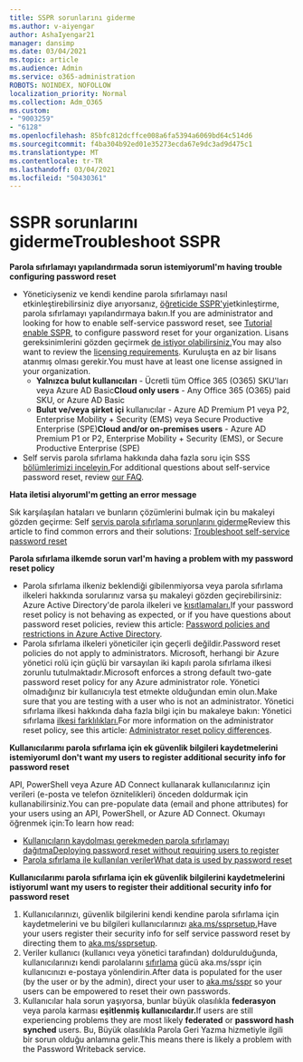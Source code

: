```yaml
---
title: SSPR sorunlarını giderme
ms.author: v-aiyengar
author: AshaIyengar21
manager: dansimp
ms.date: 03/04/2021
ms.topic: article
ms.audience: Admin
ms.service: o365-administration
ROBOTS: NOINDEX, NOFOLLOW
localization_priority: Normal
ms.collection: Adm_O365
ms.custom:
- "9003259"
- "6128"
ms.openlocfilehash: 85bfc812dcffce008a6fa5394a6069bd64c514d6
ms.sourcegitcommit: f4ba304b92ed01e35273ecda67e9dc3ad9d475c1
ms.translationtype: MT
ms.contentlocale: tr-TR
ms.lasthandoff: 03/04/2021
ms.locfileid: "50430361"
---
```

# <a name="troubleshoot-sspr"></a><span data-ttu-id="27669-102">SSPR sorunlarını giderme</span><span class="sxs-lookup"><span data-stu-id="27669-102">Troubleshoot SSPR</span></span>

<span data-ttu-id="27669-103">**Parola sıfırlamayı yapılandırmada sorun istemiyorum**</span><span class="sxs-lookup"><span data-stu-id="27669-103">**I'm having trouble configuring password reset**</span></span>

- <span data-ttu-id="27669-104">Yöneticiyseniz ve kendi kendine parola sıfırlamayı nasıl etkinleştirebilirsiniz diye arıyorsanız, [öğreticide SSPR'yi](https://docs.microsoft.com/azure/active-directory/authentication/tutorial-enable-sspr)etkinleştirme, parola sıfırlamayı yapılandırmaya bakın.</span><span class="sxs-lookup"><span data-stu-id="27669-104">If you are administrator and looking for how to enable self-service password reset, see [Tutorial enable SSPR](https://docs.microsoft.com/azure/active-directory/authentication/tutorial-enable-sspr), to configure password reset for your organization.</span></span> <span data-ttu-id="27669-105">Lisans gereksinimlerini gözden geçirmek [de istiyor olabilirsiniz.](https://docs.microsoft.com/azure/active-directory/authentication/concept-sspr-licensing?WT.mc_id=Portal-Microsoft_Azure_Support)</span><span class="sxs-lookup"><span data-stu-id="27669-105">You may also want to review the [licensing requirements](https://docs.microsoft.com/azure/active-directory/authentication/concept-sspr-licensing?WT.mc_id=Portal-Microsoft_Azure_Support).</span></span> <span data-ttu-id="27669-106">Kuruluşta en az bir lisans atanmış olması gerekir.</span><span class="sxs-lookup"><span data-stu-id="27669-106">You must have at least one license assigned in your organization.</span></span>
    - <span data-ttu-id="27669-107">**Yalnızca bulut kullanıcıları** - Ücretli tüm Office 365 (O365) SKU'ları veya Azure AD Basic</span><span class="sxs-lookup"><span data-stu-id="27669-107">**Cloud only users** - Any Office 365 (O365) paid SKU, or Azure AD Basic</span></span>
    - <span data-ttu-id="27669-108">**Bulut ve/veya şirket içi** kullanıcılar - Azure AD Premium P1 veya P2, Enterprise Mobility + Security (EMS) veya Secure Productive Enterprise (SPE)</span><span class="sxs-lookup"><span data-stu-id="27669-108">**Cloud and/or on-premises users** - Azure AD Premium P1 or P2, Enterprise Mobility + Security (EMS), or Secure Productive Enterprise (SPE)</span></span>
- <span data-ttu-id="27669-109">Self servis parola sıfırlama hakkında daha fazla soru için SSS [bölümlerimizi inceleyin.](https://docs.microsoft.com/azure/active-directory/authentication/active-directory-passwords-faq?WT.mc_id=Portal-Microsoft_Azure_Support)</span><span class="sxs-lookup"><span data-stu-id="27669-109">For additional questions about self-service password reset, review [our FAQ](https://docs.microsoft.com/azure/active-directory/authentication/active-directory-passwords-faq?WT.mc_id=Portal-Microsoft_Azure_Support).</span></span>

<span data-ttu-id="27669-110">**Hata iletisi alıyorum**</span><span class="sxs-lookup"><span data-stu-id="27669-110">**I'm getting an error message**</span></span>

<span data-ttu-id="27669-111">Sık karşılaşılan hataları ve bunların çözümlerini bulmak için bu makaleyi gözden geçirme: Self [servis parola sıfırlama sorunlarını giderme](https://docs.microsoft.com/azure/active-directory/authentication/active-directory-passwords-troubleshoot?WT.mc_id=Portal-Microsoft_Azure_Support)</span><span class="sxs-lookup"><span data-stu-id="27669-111">Review this article to find common errors and their solutions: [Troubleshoot self-service password reset](https://docs.microsoft.com/azure/active-directory/authentication/active-directory-passwords-troubleshoot?WT.mc_id=Portal-Microsoft_Azure_Support)</span></span>

<span data-ttu-id="27669-112">**Parola sıfırlama ilkemde sorun var**</span><span class="sxs-lookup"><span data-stu-id="27669-112">**I'm having a problem with my password reset policy**</span></span>

- <span data-ttu-id="27669-113">Parola sıfırlama ilkeniz beklendiği gibilenmiyorsa veya parola sıfırlama ilkeleri hakkında sorularınız varsa şu makaleyi gözden geçirebilirsiniz: Azure Active Directory'de parola ilkeleri ve [kısıtlamaları.](https://docs.microsoft.com/azure/active-directory/authentication/concept-sspr-policy?WT.mc_id=Portal-Microsoft_Azure_Support)</span><span class="sxs-lookup"><span data-stu-id="27669-113">If your password reset policy is not behaving as expected, or if you have questions about password reset policies, review this article: [Password policies and restrictions in Azure Active Directory](https://docs.microsoft.com/azure/active-directory/authentication/concept-sspr-policy?WT.mc_id=Portal-Microsoft_Azure_Support).</span></span>
- <span data-ttu-id="27669-114">Parola sıfırlama ilkeleri yöneticiler için geçerli değildir.</span><span class="sxs-lookup"><span data-stu-id="27669-114">Password reset policies do not apply to administrators.</span></span> <span data-ttu-id="27669-115">Microsoft, herhangi bir Azure yönetici rolü için güçlü bir varsayılan iki kapılı parola sıfırlama ilkesi zorunlu tutulmaktadır.</span><span class="sxs-lookup"><span data-stu-id="27669-115">Microsoft enforces a strong default two-gate password reset policy for any Azure administrator role.</span></span> <span data-ttu-id="27669-116">Yönetici olmadığınız bir kullanıcıyla test etmekte olduğundan emin olun.</span><span class="sxs-lookup"><span data-stu-id="27669-116">Make sure that you are testing with a user who is not an administrator.</span></span> <span data-ttu-id="27669-117">Yönetici sıfırlama ilkesi hakkında daha fazla bilgi için bu makaleye bakın: Yönetici sıfırlama [ilkesi farklılıkları.](https://docs.microsoft.com/azure/active-directory/authentication/concept-sspr-policy?WT.mc_id=Portal-Microsoft_Azure_Support#administrator-reset-policy-differences)</span><span class="sxs-lookup"><span data-stu-id="27669-117">For more information on the administrator reset policy, see this article: [Administrator reset policy differences](https://docs.microsoft.com/azure/active-directory/authentication/concept-sspr-policy?WT.mc_id=Portal-Microsoft_Azure_Support#administrator-reset-policy-differences).</span></span>

<span data-ttu-id="27669-118">**Kullanıcılarımı parola sıfırlama için ek güvenlik bilgileri kaydetmelerini istemiyorum**</span><span class="sxs-lookup"><span data-stu-id="27669-118">**I don't want my users to register additional security info for password reset**</span></span>

<span data-ttu-id="27669-119">API, PowerShell veya Azure AD Connect kullanarak kullanıcılarınız için verileri (e-posta ve telefon öznitelikleri) önceden doldurmak için kullanabilirsiniz.</span><span class="sxs-lookup"><span data-stu-id="27669-119">You can pre-populate data (email and phone attributes) for your users using an API, PowerShell, or Azure AD Connect.</span></span> <span data-ttu-id="27669-120">Okumayı öğrenmek için:</span><span class="sxs-lookup"><span data-stu-id="27669-120">To learn how read:</span></span>

- [<span data-ttu-id="27669-121">Kullanıcıların kaydolması gerekmeden parola sıfırlamayı dağıtma</span><span class="sxs-lookup"><span data-stu-id="27669-121">Deploying password reset without requiring users to register</span></span>](https://docs.microsoft.com/azure/active-directory/active-directory-passwords-data?WT.mc_id=Portal-Microsoft_Azure_Support#set-and-read-authentication-data-using-powershell)
- [<span data-ttu-id="27669-122">Parola sıfırlama ile kullanılan veriler</span><span class="sxs-lookup"><span data-stu-id="27669-122">What data is used by password reset</span></span>](https://docs.microsoft.com/azure/active-directory/active-directory-passwords-data?WT.mc_id=Portal-Microsoft_Azure_Support)

<span data-ttu-id="27669-123">**Kullanıcılarımı parola sıfırlama için ek güvenlik bilgilerini kaydetmelerini istiyorum**</span><span class="sxs-lookup"><span data-stu-id="27669-123">**I want my users to register their additional security info for password reset**</span></span>

1. <span data-ttu-id="27669-124">Kullanıcılarınızı, güvenlik bilgilerini kendi kendine parola sıfırlama için kaydetmelerini ve bu bilgileri kullanıcılarınızı [aka.ms/ssprsetup.](https://mysignins.microsoft.com/security-info)</span><span class="sxs-lookup"><span data-stu-id="27669-124">Have your users register their security info for self service password reset by directing them to [aka.ms/ssprsetup](https://mysignins.microsoft.com/security-info).</span></span>
1. <span data-ttu-id="27669-125">Veriler kullanıcı (kullanıcı veya yönetici tarafından) doldurulduğunda, kullanıcılarınızı kendi parolalarını [sıfırlama](https://passwordreset.microsoftonline.com/) gücü aka.ms/sspr için kullanıcınızı e-postaya yönlendirin.</span><span class="sxs-lookup"><span data-stu-id="27669-125">After data is populated for the user (by the user or by the admin), direct your user to [aka.ms/sspr](https://passwordreset.microsoftonline.com/) so your users can be empowered to reset their own passwords.</span></span>
1. <span data-ttu-id="27669-126">Kullanıcılar hala sorun yaşıyorsa, bunlar büyük olasılıkla **federasyon** veya parola karması **eşitlenmiş kullanıcılardır.**</span><span class="sxs-lookup"><span data-stu-id="27669-126">If users are still experiencing problems they are most likely **federated** or **password hash synched** users.</span></span> <span data-ttu-id="27669-127">Bu, Büyük olasılıkla Parola Geri Yazma hizmetiyle ilgili bir sorun olduğu anlamına gelir.</span><span class="sxs-lookup"><span data-stu-id="27669-127">This means there is likely a problem with the Password Writeback service.</span></span>